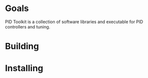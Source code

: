 # Goals

PID Toolkit is a collection of software libraries and executable for PID controllers and tuning.

# Building

# Installing
